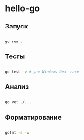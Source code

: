 # hello-go

## Запуск
```bash 

go run .
```

## Тесты
```bash

go test -v # для Windows без -race
```

## Анализ
```bash

go vet ./...
```

## Форматирование
```bash

gofmt -s -w
```






